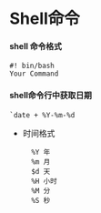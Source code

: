 # Shell命令

#### shell 命令格式
	
	#! bin/bash
	Your Command

#### shell命令行中获取日期
	
	`date + %Y-%m-%d
	
- 时间格式
	
		%Y 年
		%m 月
		$d 天
		%H 小时
		%M 分
		%S 秒
	
